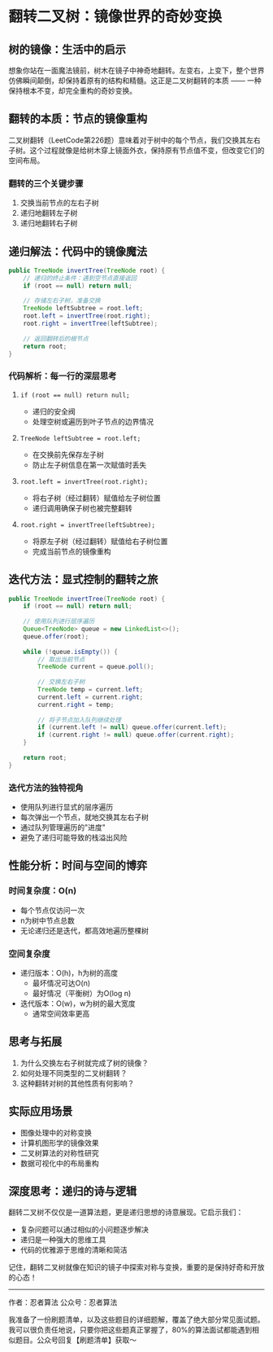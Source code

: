 # 翻转二叉树：镜像世界的奇妙变换

## 树的镜像：生活中的启示

想象你站在一面魔法镜前，树木在镜子中神奇地翻转。左变右，上变下，整个世界仿佛瞬间颠倒，却保持着原有的结构和精髓。这正是二叉树翻转的本质 —— 一种保持根本不变，却完全重构的奇妙变换。

## 翻转的本质：节点的镜像重构

二叉树翻转（LeetCode第226题）意味着对于树中的每个节点，我们交换其左右子树。这个过程就像是给树木穿上镜面外衣，保持原有节点值不变，但改变它们的空间布局。

### 翻转的三个关键步骤

1. 交换当前节点的左右子树
2. 递归地翻转左子树
3. 递归地翻转右子树

## 递归解法：代码中的镜像魔法

```java
public TreeNode invertTree(TreeNode root) {
    // 递归的终止条件：遇到空节点直接返回
    if (root == null) return null;
    
    // 存储左右子树，准备交换
    TreeNode leftSubtree = root.left;
    root.left = invertTree(root.right);
    root.right = invertTree(leftSubtree);
    
    // 返回翻转后的根节点
    return root;
}
```

### 代码解析：每一行的深层思考

1. `if (root == null) return null;`
   - 递归的安全阀
   - 处理空树或遍历到叶子节点的边界情况
   
2. `TreeNode leftSubtree = root.left;`
   - 在交换前先保存左子树
   - 防止左子树信息在第一次赋值时丢失
   
3. `root.left = invertTree(root.right);`
   - 将右子树（经过翻转）赋值给左子树位置
   - 递归调用确保子树也被完整翻转
   
4. `root.right = invertTree(leftSubtree);`
   - 将原左子树（经过翻转）赋值给右子树位置
   - 完成当前节点的镜像重构

## 迭代方法：显式控制的翻转之旅

```java
public TreeNode invertTree(TreeNode root) {
    if (root == null) return null;
    
    // 使用队列进行层序遍历
    Queue<TreeNode> queue = new LinkedList<>();
    queue.offer(root);
    
    while (!queue.isEmpty()) {
        // 取出当前节点
        TreeNode current = queue.poll();
        
        // 交换左右子树
        TreeNode temp = current.left;
        current.left = current.right;
        current.right = temp;
        
        // 将子节点加入队列继续处理
        if (current.left != null) queue.offer(current.left);
        if (current.right != null) queue.offer(current.right);
    }
    
    return root;
}
```

### 迭代方法的独特视角

- 使用队列进行显式的层序遍历
- 每次弹出一个节点，就地交换其左右子树
- 通过队列管理遍历的"进度"
- 避免了递归可能导致的栈溢出风险

## 性能分析：时间与空间的博弈

### 时间复杂度：O(n)
- 每个节点仅访问一次
- n为树中节点总数
- 无论递归还是迭代，都高效地遍历整棵树

### 空间复杂度
- 递归版本：O(h)，h为树的高度
  - 最坏情况可达O(n)
  - 最好情况（平衡树）为O(log n)
- 迭代版本：O(w)，w为树的最大宽度
  - 通常空间效率更高

## 思考与拓展

1. 为什么交换左右子树就完成了树的镜像？
2. 如何处理不同类型的二叉树翻转？
3. 这种翻转对树的其他性质有何影响？

## 实际应用场景

- 图像处理中的对称变换
- 计算机图形学的镜像效果
- 二叉树算法的对称性研究
- 数据可视化中的布局重构

## 深度思考：递归的诗与逻辑

翻转二叉树不仅仅是一道算法题，更是递归思想的诗意展现。它启示我们：

- 复杂问题可以通过相似的小问题逐步解决
- 递归是一种强大的思维工具
- 代码的优雅源于思维的清晰和简洁

记住，翻转二叉树就像在知识的镜子中探索对称与变换，重要的是保持好奇和开放的心态！

---
作者：忍者算法
公众号：忍者算法

我准备了一份刷题清单，以及这些题目的详细题解，覆盖了绝大部分常见面试题。我可以很负责任地说，只要你把这些题真正掌握了，80%的算法面试都能遇到相似题目。公众号回复【刷题清单】获取～